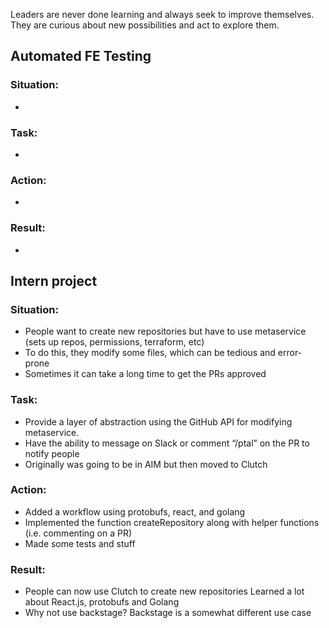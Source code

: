 Leaders are never done learning and always seek to improve themselves. They are curious about new possibilities and act to explore them.

## Automated FE Testing

### Situation:
- 

### Task:
- 

### Action:
- 

### Result:
- 

## Intern project

### Situation:
- People want to create new repositories but have to use metaservice (sets up repos, permissions, terraform, etc)
- To do this, they modify some files, which can be tedious and error-prone
- Sometimes it can take a long time to get the PRs approved

### Task:
- Provide a layer of abstraction using the GitHub API for modifying metaservice.
- Have the ability to message on Slack or comment “/ptal” on the PR to notify people
- Originally was going to be in AIM but then moved to Clutch

### Action:
- Added a workflow using protobufs, react, and golang
- Implemented the function createRepository along with helper functions (i.e. commenting on a PR)
- Made some tests and stuff

### Result:
- People can now use Clutch to create new repositories
Learned a lot about React.js, protobufs and Golang
- Why not use backstage? Backstage is a somewhat different use case